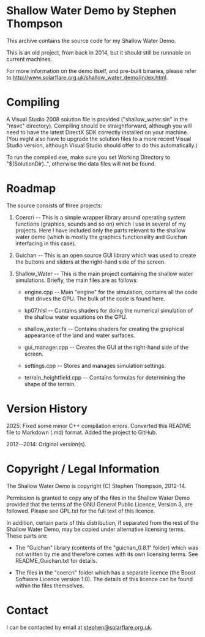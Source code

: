 ﻿# Shallow Water Demo by Stephen Thompson

This archive contains the source code for my Shallow Water Demo.

This is an old project, from back in 2014, but it should still be
runnable on current machines.

For more information on the demo itself, and pre-built binaries,
please refer to http://www.solarflare.org.uk/shallow_water_demo/index.html.


# Compiling

A Visual Studio 2008 solution file is provided ("shallow_water.sln" in
the "msvc" directory). Compiling should be straightforward, although
you will need to have the latest DirectX SDK correctly installed on
your machine. (You might also have to upgrade the solution files to a
more recent Visual Studio version, although Visual Studio should offer
to do this automatically.)

To run the compiled exe, make sure you set Working Directory to 
"$(SolutionDir)\..", otherwise the data files will not be found.


# Roadmap

The source consists of three projects:

1) Coercri -- This is a simple wrapper library around operating system
functions (graphics, sounds and so on) which I use in several of my
projects. Here I have included only the parts relevant to the shallow
water demo (which is mostly the graphics functionality and Guichan
interfacing in this case).

2) Guichan -- This is an open source GUI library which was used to
create the buttons and sliders at the right-hand side of the screen.

3) Shallow_Water -- This is the main project containing the shallow
water simulations. Briefly, the main files are as follows:

   - engine.cpp -- Main "engine" for the simulation, contains all the
     code that drives the GPU. The bulk of the code is found here.

   - kp07.hlsl -- Contains shaders for doing the numerical simulation of
     the shallow water equations on the GPU.

   - shallow_water.fx -- Contains shaders for creating the graphical
     appearance of the land and water surfaces.

   - gui_manager.cpp -- Creates the GUI at the right-hand side of the
     screen.

   - settings.cpp -- Stores and manages simulation settings.

   - terrain_heightfield.cpp -- Contains formulas for determining the
     shape of the terrain.


# Version History

2025: Fixed some minor C++ compilation errors. Converted this README
file to Markdown (.md) format. Added the project to GitHub.

2012--2014: Original version(s). 


# Copyright / Legal Information

The Shallow Water Demo is copyright (C) Stephen Thompson, 2012-14.

Permission is granted to copy any of the files in the Shallow Water
Demo provided that the terms of the GNU General Public Licence,
Version 3, are followed. Please see GPL.txt for the full text of
this licence.

In addition, certain parts of this distribution, if separated from
the rest of the Shallow Water Demo, may be copied under alternative
licensing terms. These parts are:

* The "Guichan" library (contents of the "guichan_0.8.1" folder)
  which was not written by me and therefore comes with its own
  licensing terms. See README_Guichan.txt for details.

* The files in the "coercri" folder which has a separate licence
  (the Boost Software Licence version 1.0). The details of this
  licence can be found within the files themselves.


# Contact

I can be contacted by email at stephen@solarflare.org.uk.
